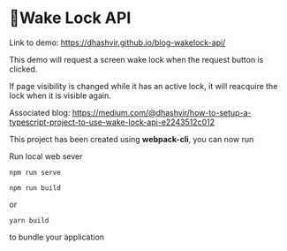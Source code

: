 # 🚀Wake Lock API

Link to demo: https://dhashvir.github.io/blog-wakelock-api/

This demo will request a screen wake lock when the request button is clicked.

If page visibility is changed while it has an active lock, it will reacquire the lock when it is visible again.

Associated blog: https://medium.com/@dhashvir/how-to-setup-a-typescript-project-to-use-wake-lock-api-e2243512c012

This project has been created using **webpack-cli**, you can now run

Run local web sever

```
npm run serve
```

```
npm run build
```

or

```
yarn build
```

to bundle your application
